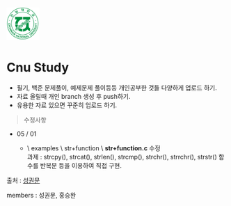 
# <img src="/icon/cnuIcon1.png"  width="75" height="75"> 
# Cnu Study 
 - 필기, 백준 문제풀이, 예제문제 풀이등등 개인공부한 것들 다양하게 업로드 하기.
 - 자료 올릴때 개인 branch 생성 후 push하기.
 - 유용한 자료 있으면 꾸준히 업로드 하기.

> 수정사항
 - 05 / 01

    - \ examples \ str+function \ **str+function.c** 수정   
      과제 : strcpy(), strcat(), strlen(), strcmp(), strchr(), strrchr(), strstr() 함수를 반복문 등을 이용하여 직접 구현.

 
출처 : [성권문](https://github.com/artsung410)

members : 성권문, 홍승완

